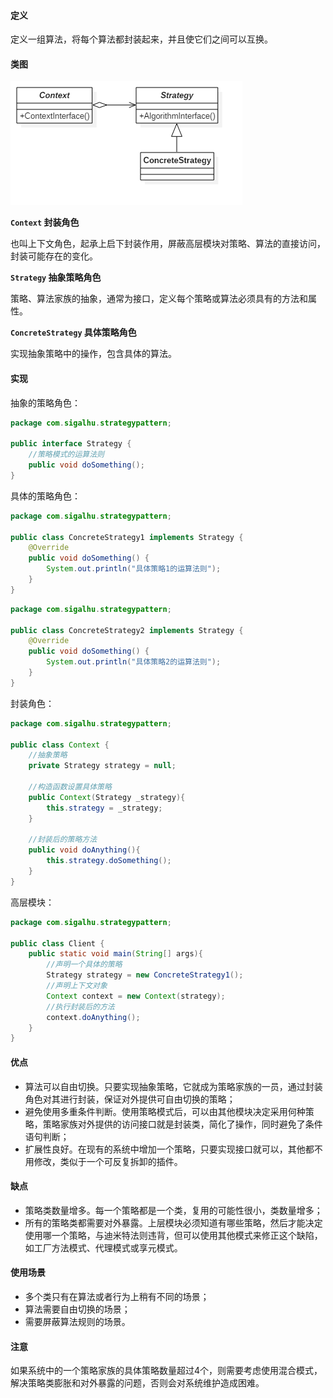 #### 定义

定义一组算法，将每个算法都封装起来，并且使它们之间可以互换。

#### 类图

![](13.%20策略模式/1.png)

**`Context` 封装角色**

也叫上下文角色，起承上启下封装作用，屏蔽高层模块对策略、算法的直接访问，封装可能存在的变化。

**`Strategy` 抽象策略角色**

策略、算法家族的抽象，通常为接口，定义每个策略或算法必须具有的方法和属性。

**`ConcreteStrategy` 具体策略角色**

实现抽象策略中的操作，包含具体的算法。

#### 实现

抽象的策略角色：
```java
package com.sigalhu.strategypattern;

public interface Strategy {
    //策略模式的运算法则
    public void doSomething();
}
```
具体的策略角色：
```java
package com.sigalhu.strategypattern;

public class ConcreteStrategy1 implements Strategy {
    @Override
    public void doSomething() {
        System.out.println("具体策略1的运算法则");
    }
}
```
```java
package com.sigalhu.strategypattern;

public class ConcreteStrategy2 implements Strategy {
    @Override
    public void doSomething() {
        System.out.println("具体策略2的运算法则");
    }
}
```
封装角色：
```java
package com.sigalhu.strategypattern;

public class Context {
    //抽象策略
    private Strategy strategy = null;

    //构造函数设置具体策略
    public Context(Strategy _strategy){
        this.strategy = _strategy;
    }

    //封装后的策略方法
    public void doAnything(){
        this.strategy.doSomething();
    }
}
```
高层模块：
```java
package com.sigalhu.strategypattern;

public class Client {
    public static void main(String[] args){
        //声明一个具体的策略
        Strategy strategy = new ConcreteStrategy1();
        //声明上下文对象
        Context context = new Context(strategy);
        //执行封装后的方法
        context.doAnything();
    }
}
```

#### 优点

* 算法可以自由切换。只要实现抽象策略，它就成为策略家族的一员，通过封装角色对其进行封装，保证对外提供可自由切换的策略；
* 避免使用多重条件判断。使用策略模式后，可以由其他模块决定采用何种策略，策略家族对外提供的访问接口就是封装类，简化了操作，同时避免了条件语句判断；
* 扩展性良好。在现有的系统中增加一个策略，只要实现接口就可以，其他都不用修改，类似于一个可反复拆卸的插件。

#### 缺点

* 策略类数量增多。每一个策略都是一个类，复用的可能性很小，类数量增多；
* 所有的策略类都需要对外暴露。上层模块必须知道有哪些策略，然后才能决定使用哪一个策略，与迪米特法则违背，但可以使用其他模式来修正这个缺陷，如工厂方法模式、代理模式或享元模式。

#### 使用场景

* 多个类只有在算法或者行为上稍有不同的场景；
* 算法需要自由切换的场景；
* 需要屏蔽算法规则的场景。

#### 注意

如果系统中的一个策略家族的具体策略数量超过4个，则需要考虑使用混合模式，解决策略类膨胀和对外暴露的问题，否则会对系统维护造成困难。